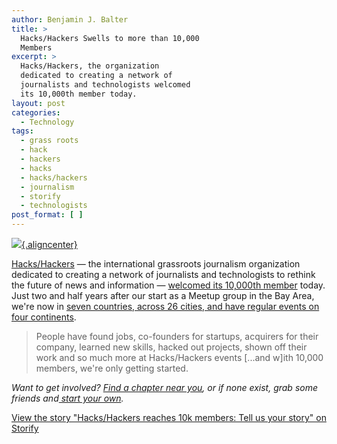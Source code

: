 ```yaml
---
author: Benjamin J. Balter
title: >
  Hacks/Hackers Swells to more than 10,000
  Members
excerpt: >
  Hacks/Hackers, the organization
  dedicated to creating a network of
  journalists and technologists welcomed
  its 10,000th member today.
layout: post
categories:
  - Technology
tags:
  - grass roots
  - hack
  - hackers
  - hacks
  - hacks/hackers
  - journalism
  - storify
  - technologists
post_format: [ ]
---
```

[![](http://ben.balter.com/wp-content/uploads/2012/04/hacks-hackers-10k.png){.aligncenter}][1]

[Hacks/Hackers][2] — the international grassroots journalism organization dedicated to creating a network of journalists and technologists to rethink the future of news and information — [welcomed its 10,000th member][3] today. Just two and half years after our start as a Meetup group in the Bay Area, we're now in [seven countries, across 26 cities, and have regular events on four continents][4].

> People have found jobs, co-founders for startups, acquirers for their company, learned new skills, hacked out projects, shown off their work and so much more at Hacks/Hackers events \[...and w\]ith 10,000 members, we're only getting started.



*Want to get involved? [Find a chapter near you][5], or if none exist, grab some friends and[ start your own][6].*

[View the story "Hacks/Hackers reaches 10k members: Tell us your story" on Storify][7]

 [1]: http://ben.balter.com/wp-content/uploads/2012/04/hacks-hackers-10k.png
 [2]: http://hackshackers.com/
 [3]: http://hackshackers.com/blog/2012/04/19/hackshackers-passes-10k-members-worldwide/
 [4]: http://hackshackers.meetup.com/
 [5]: http://hackshackers.com/chapters/
 [6]: http://hackshackers.com/chapters/meetups/
 [7]: http://storify.com/burtherman/hacks-hackers-reaches-10k-members-tell-us-your-sto.html